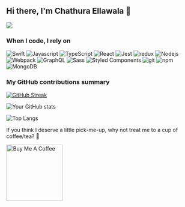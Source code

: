 ## Hi there, I'm Chathura Ellawala 👋
![](https://komarev.com/ghpvc/?username=your_username&color=give_your_color)

<h3>When I code, I rely on</h3>
<p>
  <img alt="Swift" src="https://img.shields.io/badge/Swift-FA7343?style=flat-square&logo=swift&logoColor=white" />
  <img alt="Javascript" src="https://img.shields.io/badge/-javascript-f7df1c?style=flat-square&logo=javascript&logoColor=black" />
  <img alt="TypeScript" src="https://img.shields.io/badge/-TypeScript-007ACC?style=flat-square&logo=typescript&logoColor=white" />
  <img alt="React" src="https://img.shields.io/badge/-React-45b8d8?style=flat-square&logo=react&logoColor=white" />
  <img alt="Jest" src="https://img.shields.io/badge/-jest-be3d19?style=flat-square&logo=jest&logoColor=white" />
  <img alt="redux" src="https://img.shields.io/badge/-Redux-764ABC?style=flat-square&logo=redux&logoColor=white" />
  <img alt="Nodejs" src="https://img.shields.io/badge/-Nodejs-43853d?style=flat-square&logo=Node.js&logoColor=white" />
  <img alt="Webpack" src="https://img.shields.io/badge/-Webpack-8DD6F9?style=flat-square&logo=webpack&logoColor=white" />
  <img alt="GraphQL" src="https://img.shields.io/badge/-GraphQL-E10098?style=flat-square&logo=graphql&logoColor=white" />
  <img alt="Sass" src="https://img.shields.io/badge/-Sass-CC6699?style=flat-square&logo=sass&logoColor=white" />
  <img alt="Styled Components" src="https://img.shields.io/badge/-Styled_Components-db7092?style=flat-square&logo=styled-components&logoColor=white" />
  <img alt="git" src="https://img.shields.io/badge/-Git-F05032?style=flat-square&logo=git&logoColor=white" />
  <img alt="npm" src="https://img.shields.io/badge/-NPM-CB3837?style=flat-square&logo=npm&logoColor=white" />
  <img alt="MongoDB" src="https://img.shields.io/badge/-MongoDB-13aa52?style=flat-square&logo=mongodb&logoColor=white" />
</p>

<h3>My GitHub contributions summary</h3>

[![GitHub Streak](https://streak-stats.demolab.com/?user=chathurasakun&theme=dark)](https://git.io/streak-stats)
  
![Your GitHub stats](https://github-readme-stats.vercel.app/api?username=chathurasakun&hide_border=true&show_icons=true&bg_color=151515&title_color=fb4362&icon_color=fb4362&text_bold=false&text_color=9e9e9e)

![Top Langs](https://github-readme-stats.vercel.app/api/top-langs/?username=chathurasakun&layout=compact&hide_border=true&bg_color=151515&title_color=fb4362&text_color=9e9e9e)

<p>If you think I deserve a little pick-me-up, why not treat me to a cup of coffee/tea? 🥺</p>
<a href="https://www.buymeacoffee.com/chathurasakun" target="_blank"><img src="https://cdn.buymeacoffee.com/buttons/v2/default-red.png" alt="Buy Me A Coffee" width="150" ></a>
